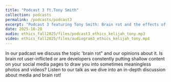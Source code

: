 ```yaml
---
title: "Podcast 3 ft.Tony Smith"
collection: podcasts
permalink: /podcasts/podcast3
excerpt: "Podcast 3 featuring Tony Smith: Brain rot and the effects of shallow content. Are we to blame the user or the developers? "
date: 2025-10-28
audio: ethics_fall2025/files/podcast3_ethics_kelijah_tony.mp3
video: ethics_fall2025/files/audiogram3_ethics_kelijah_tony.mp4
---
```

In our padcast we discuss the topic 'brain rot" and our opinions about it. Is brain rot user-inflicted or are developers constently putting shallow content on your social media pages to draw you into sometimes meaningless photos and videos? Listen to our talk as we dive into an in-depth discussion about media and brain rot! 